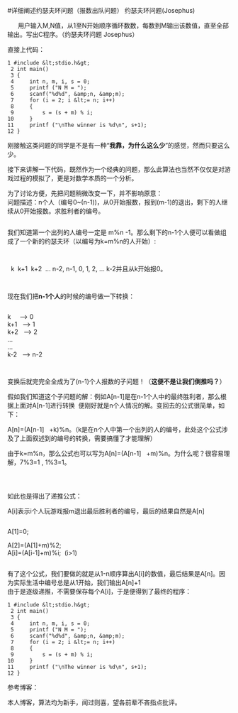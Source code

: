 #详细阐述约瑟夫环问题（报数出队问题）
约瑟夫环问题(Josephus)

 

      用户输入M,N值，从1至N开始顺序循环数数，每数到M输出该数值，直至全部输出。写出C程序。（约瑟夫环问题 Josephus）

 

直接上代码：



```
1 #include &lt;stdio.h&gt;
 2 int main()
 3 {
 4     int n, m, i, s = 0;
 5     printf ("N M = ");
 6     scanf("%d%d", &amp;n, &amp;m);
 7     for (i = 2; i &lt;= n; i++)
 8     {
 9         s = (s + m) % i;
10     }
11     printf ("\nThe winner is %d\n", s+1);
12 }
```



刚接触这类问题的同学是不是有一种“**我靠，为什么这么少**”的感觉，然而只要这么少。

 

接下来讲解一下代码，既然作为一个经典的问题，那么此算法也当然不仅仅是对游戏过程的模拟了，更是对数学本质的一个分析。

 

 

为了讨论方便，先把问题稍微改变一下，并不影响原意：<br style="margin:0px; padding:0px; font-family:verdana,'ms song',宋体,Arial,微软雅黑,Helvetica,sans-serif; line-height:28px"> 问题描述：n个人（编号0~(n-1))，从0开始报数，报到(m-1)的退出，剩下的人继续从0开始报数。求胜利者的编号。<br style="margin:0px; padding:0px; font-family:verdana,'ms song',宋体,Arial,微软雅黑,Helvetica,sans-serif; line-height:28px"> <br style="margin:0px; padding:0px; font-family:verdana,'ms song',宋体,Arial,微软雅黑,Helvetica,sans-serif; line-height:28px"> 我们知道第一个出列的人编号一定是 m%n -1。那么剩下的n-1个人便可以看做组成了一个新的约瑟夫环（以编号为k=m%n的人开始）:

<br style="margin:0px; padding:0px; font-family:verdana,'ms song',宋体,Arial,微软雅黑,Helvetica,sans-serif; line-height:28px">   k  k+1  k+2  ... n-2, n-1, 0, 1, 2, ... k-2并且从k开始报0。

<br style="margin:0px; padding:0px; font-family:verdana,'ms song',宋体,Arial,微软雅黑,Helvetica,sans-serif; line-height:28px"> 现在我们把**n-1个人**的时候的编号做一下转换：<br style="margin:0px; padding:0px; font-family:verdana,'ms song',宋体,Arial,微软雅黑,Helvetica,sans-serif; line-height:28px"> <br style="margin:0px; padding:0px; font-family:verdana,'ms song',宋体,Arial,微软雅黑,Helvetica,sans-serif; line-height:28px"> k     --&gt; 0<br style="margin:0px; padding:0px; font-family:verdana,'ms song',宋体,Arial,微软雅黑,Helvetica,sans-serif; line-height:28px"> k+1   --&gt; 1<br style="margin:0px; padding:0px; font-family:verdana,'ms song',宋体,Arial,微软雅黑,Helvetica,sans-serif; line-height:28px"> k+2   --&gt; 2<br style="margin:0px; padding:0px; font-family:verdana,'ms song',宋体,Arial,微软雅黑,Helvetica,sans-serif; line-height:28px"> ...<br style="margin:0px; padding:0px; font-family:verdana,'ms song',宋体,Arial,微软雅黑,Helvetica,sans-serif; line-height:28px"> ...<br style="margin:0px; padding:0px; font-family:verdana,'ms song',宋体,Arial,微软雅黑,Helvetica,sans-serif; line-height:28px"> k-2   --&gt; n-2 

 

<br style="margin:0px; padding:0px; font-family:verdana,'ms song',宋体,Arial,微软雅黑,Helvetica,sans-serif; line-height:28px"> 变换后就完完全全成为了(n-1)个人报数的子问题！（**这便不是让我们倒推吗？**）

 

假如我们知道这个子问题的解：例如A[n-1]是在n-1个人中的最终胜利者，那么根据上面对A[n-1]进行转换  便刚好就是n个人情况的解。变回去的公式很简单，如下：

A[n]=(A[n-1]   +k)%n。（k是在n个人中第一个出列的人的编号，此处这个公式涉及了上面叙述到的编号的转换，需要搞懂了才能理解）

 

由于k=m%n，那么公式也可以写为A[n]=(A[n-1]   +m)%n。为什么呢？很容易理解，7%3=1 , 1%3=1。<br style="margin:0px; padding:0px; font-family:verdana,'ms song',宋体,Arial,微软雅黑,Helvetica,sans-serif; line-height:28px"> <br style="margin:0px; padding:0px; font-family:verdana,'ms song',宋体,Arial,微软雅黑,Helvetica,sans-serif; line-height:28px"> <br style="margin:0px; padding:0px; font-family:verdana,'ms song',宋体,Arial,微软雅黑,Helvetica,sans-serif; line-height:28px"> 如此也是得出了递推公式：

A[i]表示i个人玩游戏报m退出最后胜利者的编号，最后的结果自然是A[n]<br style="margin:0px; padding:0px; font-family:verdana,'ms song',宋体,Arial,微软雅黑,Helvetica,sans-serif; line-height:28px"> <br style="margin:0px; padding:0px; font-family:verdana,'ms song',宋体,Arial,微软雅黑,Helvetica,sans-serif; line-height:28px"> A[1]=0;

A[2]=(A[1]+m)%2;<br style="margin:0px; padding:0px; font-family:verdana,'ms song',宋体,Arial,微软雅黑,Helvetica,sans-serif; line-height:28px"> A[i]=(A[i-1]+m)%i;  (i&gt;1)<br style="margin:0px; padding:0px; font-family:verdana,'ms song',宋体,Arial,微软雅黑,Helvetica,sans-serif; line-height:28px"> <br style="margin:0px; padding:0px; font-family:verdana,'ms song',宋体,Arial,微软雅黑,Helvetica,sans-serif; line-height:28px"> 有了这个公式，我们要做的就是从1-n顺序算出A[i]的数值，最后结果是A[n]。因为实际生活中编号总是从1开始，我们输出A[n]+1<br style="margin:0px; padding:0px; font-family:verdana,'ms song',宋体,Arial,微软雅黑,Helvetica,sans-serif; line-height:28px"> 由于是逐级递推，不需要保存每个A[i]，于是便得到了最终的程序： 



```
1 #include &lt;stdio.h&gt;
 2 int main()
 3 {
 4     int n, m, i, s = 0;
 5     printf ("N M = ");
 6     scanf("%d%d", &amp;n, &amp;m);
 7     for (i = 2; i &lt;= n; i++)
 8     {
 9         s = (s + m) % i;
10     }
11     printf ("\nThe winner is %d\n", s+1);
12 }
```



 

 

参考博客：

 

 

 

本人博客，算法均为新手，闻过则喜，望各前辈不吝指点批评。

 